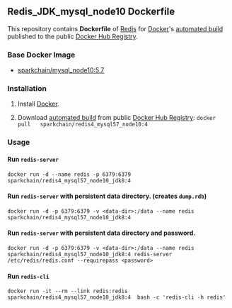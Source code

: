 ## Redis_JDK_mysql_node10  Dockerfile


This repository contains **Dockerfile** of [Redis](http://redis.io/) for [Docker](https://www.docker.com/)'s [automated build](https://hub.docker.com/r/sparkchain/redis4_mysql57_node10_jdk8/) published to the public [Docker Hub Registry](https://registry.hub.docker.com/).


### Base Docker Image

* [sparkchain/mysql_node10:5.7](http://dockerfile.github.io/#/ubuntu)


### Installation

1. Install [Docker](https://www.docker.com/).

2. Download [automated build](https://hub.docker.com/r/sparkchain/redis4_mysql57_node10_jdk8/) from public [Docker Hub Registry](https://registry.hub.docker.com/): `docker pull   sparkchain/redis4_mysql57_node10:4 `


### Usage

#### Run `redis-server`


    docker run -d --name redis -p 6379:6379   sparkchain/redis4_mysql57_node10_jdk8:4

#### Run `redis-server` with persistent data directory. (creates `dump.rdb`)

    docker run -d -p 6379:6379 -v <data-dir>:/data --name redis     sparkchain/redis4_mysql57_node10_jdk8:4 

#### Run `redis-server` with persistent data directory and password.

    docker run -d -p 6379:6379 -v <data-dir>:/data --name redis   sparkchain/redis4_mysql57_node10_jdk8:4 redis-server /etc/redis/redis.conf --requirepass <password>

#### Run `redis-cli`

    docker run -it --rm --link redis:redis    sparkchain/redis4_mysql57_node10_jdk8:4  bash -c 'redis-cli -h redis'
